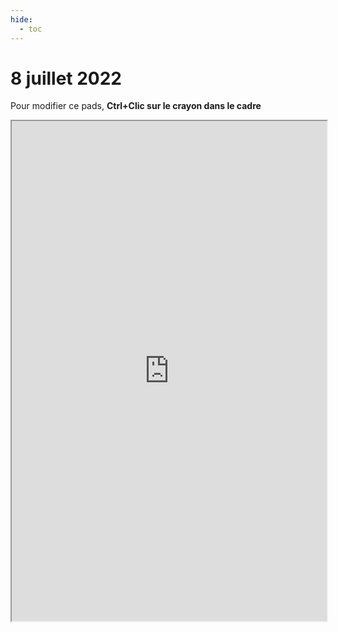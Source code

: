 ```yaml
---
hide:
  - toc
---
```


# 8 juillet 2022

Pour modifier ce pads, **Ctrl+Clic sur le crayon dans le cadre**

<iframe width="100%" height="800" src="https://pad.lamyne.org/s/FUC22_low-tech_vendredi"></iframe>
